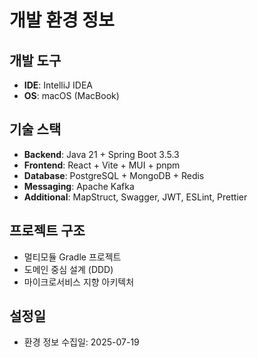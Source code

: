 # 개발 환경 정보

## 개발 도구
- **IDE**: IntelliJ IDEA
- **OS**: macOS (MacBook)

## 기술 스택
- **Backend**: Java 21 + Spring Boot 3.5.3
- **Frontend**: React + Vite + MUI + pnpm
- **Database**: PostgreSQL + MongoDB + Redis
- **Messaging**: Apache Kafka
- **Additional**: MapStruct, Swagger, JWT, ESLint, Prettier

## 프로젝트 구조
- 멀티모듈 Gradle 프로젝트
- 도메인 중심 설계 (DDD)
- 마이크로서비스 지향 아키텍처

## 설정일
- 환경 정보 수집일: 2025-07-19
